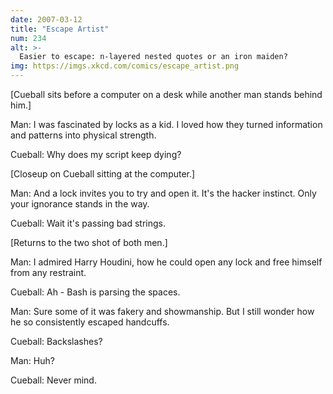 ```yaml
---
date: 2007-03-12
title: "Escape Artist"
num: 234
alt: >-
  Easier to escape: n-layered nested quotes or an iron maiden?
img: https://imgs.xkcd.com/comics/escape_artist.png
---
```

[Cueball sits before a computer on a desk while another man stands behind him.]

Man: I was fascinated by locks as a kid. I loved how they turned information and patterns into physical strength.

Cueball: Why does my script keep dying?

[Closeup on Cueball sitting at the computer.]

Man: And a lock invites you to try and open it. It's the hacker instinct. Only your ignorance stands in the way.

Cueball: Wait it's passing bad strings.

[Returns to the two shot of both men.]

Man: I admired Harry Houdini, how he could open any lock and free himself from any restraint.

Cueball: Ah - Bash is parsing the spaces.

Man: Sure some of it was fakery and showmanship. But I still wonder how he so consistently escaped handcuffs.

Cueball: Backslashes?

Man: Huh?

Cueball: Never mind.